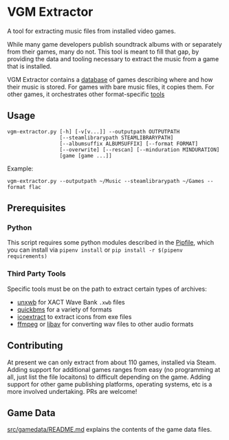 # VGM Extractor

A tool for extracting music files from installed video games.

While many game developers publish soundtrack albums with or separately from their games, many do not. This tool is meant to fill that gap, by providing the data and tooling necessary to extract the music from a game that is installed.

VGM Extractor contains a [database](src/gamedata) of games describing where and how their music is stored. For games with bare music files, it copies them. For other games, it orchestrates other format-specific [tools](#third-party-tools)

## Usage

    vgm-extractor.py [-h] [-v[v...]] --outputpath OUTPUTPATH
                     [--steamlibrarypath STEAMLIBRARYPATH]
                     [--albumsuffix ALBUMSUFFIX] [--format FORMAT]
                     [--overwrite] [--rescan] [--minduration MINDURATION]
                     [game [game ...]]

Example:

    vgm-extractor.py --outputpath ~/Music --steamlibrarypath ~/Games --format flac

## Prerequisites

### Python

This script requires some python modules described in the [Pipfile](Pipfile), which you can install via `pipenv install` or `pip install -r $(pipenv requirements)`

### Third Party Tools

Specific tools must be on the path to extract certain types of archives:

- [unxwb](https://github.com/mariodon/unxwb) for XACT Wave Bank `.xwb` files
- [quickbms](http://aluigi.altervista.org/quickbms.htm) for a variety of formats
- [icoextract](https://github.com/jlu5/icoextract) to extract icons from exe files
- [ffmpeg](http://www.ffmpeg.org/) or [libav](http://libav.org/) for converting wav files to other audio formats

## Contributing

At present we can only extract from about 110 games, installed via Steam. Adding support for additional games ranges from easy (no programming at all, just list the file locaitons) to difficult depending on the game. Adding support for other game publishing platforms, operating systems, etc is a more involved undertaking. PRs are welcome!

## Game Data

[src/gamedata/README.md](src/gamedata/README.md) explains the contents of the game data files.
